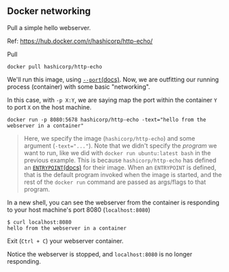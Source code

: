 ## Docker networking

Pull a simple hello webserver.

Ref: https://hub.docker.com/r/hashicorp/http-echo/

Pull
```
docker pull hashicorp/http-echo
```
We'll run this image, using [`--port`(docs)](https://docs.docker.com/engine/reference/commandline/run/#publish-or-expose-port--p---expose). Now, we are outfitting our running process (container) with some basic "networking". 

In this case, with `-p X:Y`, we are saying map the port within the container `Y` to port `X` on the host machine.

```
docker run -p 8080:5678 hashicorp/http-echo -text="hello from the webserver in a container"
```
> Here, we specify the image (`hashicorp/http-echo`) and some argument (`-text="..."`). Note that we didn't specify the _program_ we want to run, like we did with `docker run ubuntu:latest bash` in the previous example. This is because `hashicorp/http-echo` has defined an [`ENTRYPOINT`(docs)](https://docs.docker.com/engine/reference/builder/#entrypoint) for their image. When an `ENTRYPOINT` is defined, that is the default program invoked when the image is started, and the rest of the `docker run` command are passed as args/flags to that program.


In a new shell, you can see the webserver from the container is responding to your host machine's port 8080 (`localhost:8080`)

```
$ curl localhost:8080
hello from the webserver in a container
```

Exit (`Ctrl + C`) your webserver container.

Notice the webserver is stopped, and `localhost:8080` is no longer responding.
